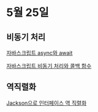 # 5월 25일

## 비동기 처리

[자바스크립트 async와 await](https://joshua1988.github.io/web-development/javascript/js-async-await/)

[자바스크립트 비동기 처리와 콜백 함수](https://joshua1988.github.io/web-development/javascript/javascript-asynchronous-operation/)

## 역직렬화

[Jackson으로 인터페이스 역 직렬화](https://andrewtarry.com/posts/deserialising-an-interface-with-jackson/)